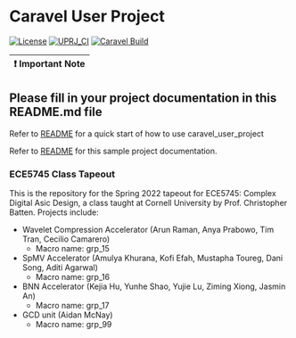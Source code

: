 # Caravel User Project

[![License](https://img.shields.io/badge/License-Apache%202.0-blue.svg)](https://opensource.org/licenses/Apache-2.0) [![UPRJ_CI](https://github.com/efabless/caravel_project_example/actions/workflows/user_project_ci.yml/badge.svg)](https://github.com/efabless/caravel_project_example/actions/workflows/user_project_ci.yml) [![Caravel Build](https://github.com/efabless/caravel_project_example/actions/workflows/caravel_build.yml/badge.svg)](https://github.com/efabless/caravel_project_example/actions/workflows/caravel_build.yml)

| :exclamation: Important Note            |
|-----------------------------------------|

## Please fill in your project documentation in this README.md file 

Refer to [README](docs/source/quickstart.rst) for a quick start of how to use caravel_user_project

Refer to [README](docs/source/index.rst) for this sample project documentation. 

### ECE5745 Class Tapeout

This is the repository for the Spring 2022 tapeout for ECE5745: Complex Digital Asic Design, a class taught at Cornell University by Prof. Christopher Batten. Projects include:

 - Wavelet Compression Accelerator (Arun Raman, Anya Prabowo, Tim Tran, Cecilio Camarero)
   - Macro name: grp_15
 - SpMV Accelerator (Amulya Khurana, Kofi Efah, Mustapha Toureg, Dani Song, Aditi Agarwal)
   - Macro name: grp_16
 - BNN Accelerator (Kejia Hu, Yunhe Shao, Yujie Lu, Ziming Xiong, Jasmin An)
   - Macro name: grp_17
 - GCD unit (Aidan McNay)
   - Macro name: grp_99
